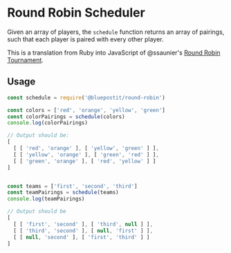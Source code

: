 # Round Robin Scheduler

Given an array of players, the `schedule` function returns an array of pairings, such that each player is paired with every other player.

This is a translation from Ruby into JavaScript of @ssaunier's [Round Robin Tournament](https://github.com/ssaunier/round_robin_tournament).

## Usage

```js
const schedule = require('@bluepostit/round-robin')

const colors = ['red', 'orange', 'yellow', 'green']
const colorPairings = schedule(colors)
console.log(colorPairings)

// Output should be:
[
  [ [ 'red', 'orange' ], [ 'yellow', 'green' ] ],
  [ [ 'yellow', 'orange' ], [ 'green', 'red' ] ],
  [ [ 'green', 'orange' ], [ 'red', 'yellow' ] ]
]


const teams = ['first', 'second', 'third']
const teamPairings = schedule(teams)
console.log(teamPairings)

// Output should be
[
  [ [ 'first', 'second' ], [ 'third', null ] ],
  [ [ 'third', 'second' ], [ null, 'first' ] ],
  [ [ null, 'second' ], [ 'first', 'third' ] ]
]
```
